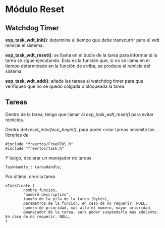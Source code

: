 # Módulo Reset

## Watchdog Timer

**esp_task_wdt_init()**: determina el tiempo que debe transcurrir para el wdt reinicie el sistema. 

**esp_task_wdt_reset()**: se llama en el bucle de la tarea para informar si la tarea se sigue ejecutando. Esta es la función que, si no se llama en el tiempo determinado en la función de arriba, se produce el reinicio del sistema.

**esp_task_wdt_add()**: añade las tareas al watchdog timer para que verifiquen que no se quedó colgada o bloqueada la tarea.

## Tareas

Dentro de la tarea, tengo que llamar al _esp_task_wdt_reset()_ para evitar reinicios.

Dentro del _reset_interface_begin()_, para poder crear tareas necesito las librerias de 
```
#include "freertos/FreeRTOS.h" 
#include "freertos/task.h"
```
Y luego, declarar un manejador de tareas 

```
TaskHandle_t tareaHandle;
```
Por último, creo la tarea

```
xTaskCreate (
		nombre_funcion,
		"nombre descriptivo",
		tamaño de la pila de la tarea (bytes),
		parametros de la funcion, en caso de no requerir, NULL,
		numero de prioridad, mas alto el numero, mayor prioridad,
		&manejador de la tarea, para poder suspenderla mas adelante. En caso de no requerir, NULL,
)
```

